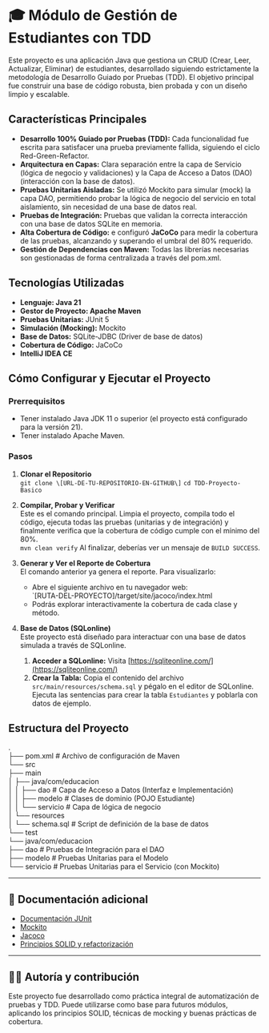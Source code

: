 # 🎓 **Módulo de Gestión de Estudiantes  con TDD**

Este proyecto es una aplicación Java que gestiona un CRUD (Crear, Leer, Actualizar, Eliminar) de estudiantes, desarrollado siguiendo estrictamente la metodología de Desarrollo Guiado por Pruebas (TDD). El objetivo principal fue construir una base de código robusta, bien probada y con un diseño limpio y escalable.

## **Características Principales**

* **Desarrollo 100% Guiado por Pruebas (TDD):** Cada funcionalidad fue escrita para satisfacer una prueba previamente fallida, siguiendo el ciclo Red-Green-Refactor.
* **Arquitectura en Capas:** Clara separación entre la capa de Servicio (lógica de negocio y validaciones) y la Capa de Acceso a Datos (DAO) (interacción con la base de datos).
* **Pruebas Unitarias Aisladas:** Se utilizó Mockito para simular (mock) la capa DAO, permitiendo probar la lógica de negocio del servicio en total aislamiento, sin necesidad de una base de datos real.
* **Pruebas de Integración:** Pruebas que validan la correcta interacción con una base de datos SQLite en memoria.
* **Alta Cobertura de Código:** e configuró **JaCoCo** para medir la cobertura de las pruebas, alcanzando y superando el umbral del 80% requerido.
* **Gestión de Dependencias con Maven:** Todas las librerías necesarias son gestionadas de forma centralizada a través del pom.xml.

## **Tecnologías Utilizadas**

* **Lenguaje: Java 21**
* **Gestor de Proyecto: Apache Maven**
* **Pruebas Unitarias:** JUnit 5
* **Simulación (Mocking):** Mockito
* **Base de Datos:** SQLite-JDBC (Driver de base de datos)
* **Cobertura de Código:** JaCoCo
* **IntelliJ IDEA CE**

## **Cómo Configurar y Ejecutar el Proyecto**

### **Prerrequisitos**

* Tener instalado Java JDK 11 o superior (el proyecto está configurado para la versión 21).
* Tener instalado Apache Maven.

### **Pasos**
1. **Clonar el Repositorio**  
   `git clone \[URL-DE-TU-REPOSITORIO-EN-GITHUB\]`
   `cd TDD-Proyecto-Basico`

2. **Compilar, Probar y Verificar**  
   Este es el comando principal. Limpia el proyecto, compila todo el código, ejecuta todas las pruebas (unitarias y de integración) y finalmente verifica que la cobertura de código cumple con el mínimo del 80%.  
   `mvn clean verify`
   Al finalizar, deberías ver un mensaje de `BUILD SUCCESS`.
   
3. **Generar y Ver el Reporte de Cobertura**  
   El comando anterior ya genera el reporte. Para visualizarlo:
    * Abre el siguiente archivo en tu navegador web:  
      `\[RUTA-DEL-PROYECTO\]/target/site/jacoco/index.html
    * Podrás explorar interactivamente la cobertura de cada clase y método.

4. **Base de Datos (SQLonline)**  
   Este proyecto está diseñado para interactuar con una base de datos simulada a través de SQLonline. 
   1.  **Acceder a SQLonline:** Visita [https://sqliteonline.com/](https://sqliteonline.com/)
   2.  **Crear la Tabla:** Copia el contenido del archivo `src/main/resources/schema.sql` y pégalo en el editor de SQLonline. Ejecuta las sentencias para crear la tabla `Estudiantes` y poblarla con datos de ejemplo.

## **Estructura del Proyecto**
.<br>
├── pom.xml                 # Archivo de configuración de Maven<br>
└── src<br>
├── main<br>
│   ├── java/com/educacion<br>
│   │   ├── dao         # Capa de Acceso a Datos (Interfaz e Implementación)<br>
│   │   ├── modelo      # Clases de dominio (POJO Estudiante)<br>
│   │   └── servicio    # Capa de lógica de negocio<br>
│   └── resources<br>
│       └── schema.sql  # Script de definición de la base de datos<br>
└── test<br>
└── java/com/educacion<br>
├── dao         # Pruebas de Integración para el DAO<br>
├── modelo      # Pruebas Unitarias para el Modelo<br>
└── servicio    # Pruebas Unitarias para el Servicio (con Mockito)<br>

---
## **📖 Documentación adicional**

* [Documentación JUnit](https://junit.org/)
* [Mockito](https://site.mockito.org/)
* [Jacoco](https://www.jacoco.org/)
* [Principios SOLID y refactorización](https://refactoring.com/)

---

## **👩‍💻 Autoría y contribución**

Este proyecto fue desarrollado como práctica integral de automatización de pruebas y TDD. Puede utilizarse como base para futuros módulos, aplicando los principios SOLID, técnicas de mocking y buenas prácticas de cobertura.
